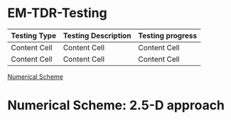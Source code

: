 # EM-TDR-Testing

| Testing Type  | Testing Description | Testing progress |
| ------------- | ------------- | ------------- |
| Content Cell  | Content Cell  | Content Cell  |
| Content Cell  | Content Cell  | Content Cell  |

[Numerical Scheme](#numerical-scheme-25-d-approach)

# Numerical Scheme: 2.5-D approach
